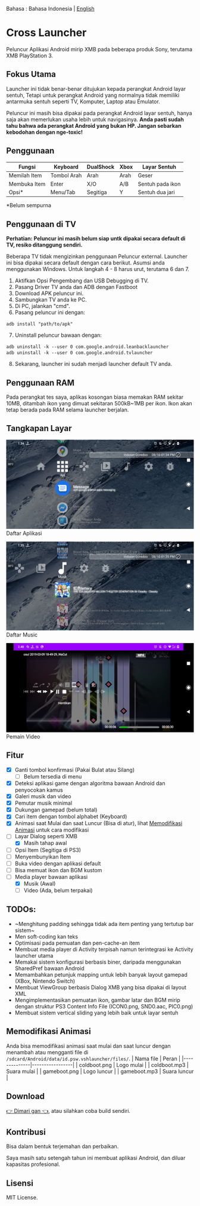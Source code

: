 Bahasa : Bahasa Indonesia | [English](README.md)

# Cross Launcher
Peluncur Aplikasi Android mirip XMB pada beberapa produk Sony, terutama XMB PlayStation 3.

## Fokus Utama
Launcher ini tidak benar-benar ditujukan kepada perangkat Android layar sentuh, Tetapi untuk perangkat
Android yang normalnya tidak memiliki antarmuka sentuh seperti TV, Komputer, Laptop atau Emulator.

Peluncur ini masih bisa dipakai pada perangkat Android layar sentuh, hanya saja akan memerlukan usaha
lebih untuk navigasinya.
**Anda pasti sudah tahu bahwa ada perangkat Android yang bukan HP. Jangan sebarkan kebodohan dengan nge-toxic!**

## Penggunaan
| Fungsi            | Keyboard   | DualShock | Xbox     | Layar Sentuh     |
|-------------------|------------|-----------|----------|------------------|
| Memilah Item      |Tombol Arah | Arah      | Arah     | Geser            |
| Membuka Item      | Enter      | X/O       | A/B      | Sentuh pada ikon |
| Opsi*             | Menu/Tab   | Segitiga  | Y        | Sentuh dua jari  |

*Belum sempurna

## Penggunaan di TV
**Perhatian: Peluncur ini masih belum siap untk dipakai secara default di TV, resiko ditanggung sendiri.**

Beberapa TV tidak mengizinkan penggunaan Peluncur external. Launcher ini bisa dipakai secara default dengan cara berikut.
Asumsi anda menggunakan Windows. Untuk langkah 4 - 8 harus urut, terutama 6 dan 7.

1. Aktifkan Opsi Pengembang dan USB Debugging di TV.
2. Pasang Driver TV anda dan ADB dengan Fastboot
3. Download APK peluncur ini.
4. Sambungkan TV anda ke PC.
5. Di PC, jalankan "cmd".
6. Pasang peluncur ini dengan:
```
adb install "path/to/apk"
```
7. Uninstall peluncur bawaan dengan:
```
adb uninstall -k --user 0 com.google.android.leanbacklauncher
adb uninstall -k --user 0 com.google.android.tvlauncher
```
8. Sekarang, launcher ini sudah menjadi launcher default TV anda.


## Penggunaan RAM
Pada perangkat tes saya, aplikas kosongan biasa memakan RAM sekitar 10MB, ditambah ikon yang dimuat sekitaran 
500kB~1MB per ikon. Ikon akan tetap berada pada RAM selama launcher berjalan.

## Tangkapan Layar
![Apps list screenshot](readme_asset/ss_apl.png)
Daftar Aplikasi

![Music list screenshot](readme_asset/ss_musiclist.png)
Daftar Music

![Video player screenshot](readme_asset/ss_videoplayer.png)
Pemain Video

## Fitur
- [x] Ganti tombol konfirmasi (Pakai Bulat atau Silang)
  - [ ] Belum tersedia di menu
- [x] Deteksi aplikasi game dengan algoritma bawaan Android dan penyocokan kamus
- [x] Galeri musik dan video
- [x] Pemutar musik minimal
- [x] Dukungan gamepad (belum total)
- [x] Cari item dengan tombol alphabet (Keyboard)
- [x] Animasi saat Mulai dan saat Luncur (Bisa di atur), lihat 
[Memodifikasi Animasi](https://github.com/EmiyaSyahriel/CrossLauncher/blob/master/README_ID.md#memodifikasi-animasi) untuk cara modifikasi
- [ ] Layar Dialog seperti XMB
  - [x] Masih tahap awal
- [ ] Opsi Item (Segitiga di PS3)
- [ ] Menyembunyikan Item
- [ ] Buka video dengan aplikasi default
- [ ] Bisa memuat ikon dan BGM kustom
- [ ] Media player bawaan aplikasi
  - [x] Musik (Awal)
  - [ ] Video (Ada, belum terpakai)

## TODOs:
- ~Menghitung padding sehingga tidak ada item penting yang tertutup bar sistem~
- Men soft-coding kan teks
- Optimisasi pada pemuatan dan pen-cache-an item
- Membuat media player di Activity terpisah namun terintegrasi ke Activity launcher utama
- Memakai sistem konfigurasi berbasis biner, daripada menggunakan SharedPref bawaan Android
- Memambahkan petunjuk mapping untuk lebih banyak layout gamepad (XBox, Nintendo Switch)
- Membuat ViewGroup berbasis Dialog XMB yang bisa dipakai di layout XML
- Mengimplementasikan pemuatan ikon, gambar latar dan BGM mirip dengan struktur PS3 Content Info File (ICON0.png, SND0.aac, PIC0.png)
- Membuat sistem vertical sliding yang lebih baik untuk layar sentuh

## Memodifikasi Animasi
Anda bisa memodifikasi animasi saat mulai dan saat luncur dengan menambah
atau mengganti file di `/sdcard/Android/data/id.psw.vshlauncher/files/`.
| Nama file    | Peran           |
|--------------|-----------------|
| coldboot.png | Logo mulai      |
| coldboot.mp3 | Suara mulai     |
| gameboot.png | Logo luncur     |
| gameboot.mp3 | Suara luncur    |

## Download
[👉 Dimari gan 👈](https://github.com/EmiyaSyahriel/CrossLauncher/releases), atau silahkan coba build sendiri.

## Kontribusi
Bisa dalam bentuk terjemahan dan perbaikan.

Saya masih satu setengah tahun ini membuat aplikasi Android, dan diluar kapasitas profesional.

## Lisensi
MIT License.
